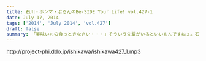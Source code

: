 ```yaml
---
title: 石川・ホンマ・ぶるんのBe-SIDE Your Life! vol.427-1
date: July 17, 2014
tags: ['2014', 'July 2014', 'vol.427']
draft: false
summary: 「美味いもの食っときなさい・・・」そういう先輩がいるといいもんですねぇ。石川さんを通り過ぎて行った偉大な女傑伝説群。NAMAE
---
```


http://project-phi.ddo.jp/ishikawa/ishikawa427_1.mp3